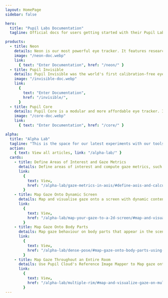 ```yaml
---
layout: HomePage
sidebar: false

hero:
  title: "Pupil Labs Documentation"
  tagline: Official docs for users getting started with their Pupil Labs eye tracking glasses and for developers working on eye tracking applications and integrations.

products:
  - title: Neon
    details: Neon is our most powerful eye tracker. It features research-grade gaze and pupil diameter estimation, industry-leading robustness in real-world applications, and a pleasant calibration-free user experience.
    image: "/neon-doc.webp"
    link:
      { text: "Enter Documentation", href: "/neon/" }
  - title: Pupil Invisible
    details: Pupil Invisible was the world's first calibration-free eye tracker and set new standards for robustness in real-world applications. It is now deprecated and replaced by Neon.
    image: "/invisible-doc.webp"
    link:
      {
        text: "Enter Documentation",
        href: "/invisible/",
      }
  - title: Pupil Core
    details: Pupil Core is a modular and more affordable eye tracker. It comes with open-source software and was the first eye tracker Pupil Labs created.
    image: "/core-doc.webp"
    link:
      { text: "Enter Documentation", href: "/core/" }

alpha:
  title: "Alpha Lab"
  tagline: "This is the space for our latest experiments with our tools. Alpha Lab is not a place for official product documentation. Everything you find here should be considered a work in progress, and may even be a bit rough around the edges."
  action:
    { text: View all articles, link: "/alpha-lab/" }
  cards:
    - title: Define Areas of Interest and Gaze Metrics
      details: Define areas of interest and compute gaze metrics, such as dwell time and time to first fixation, with data downloaded from Pupil Cloud's Reference Image Mapper.
      link:
        {
          text: View,
          href: "/alpha-lab/gaze-metrics-in-aois/#define-aois-and-calculate-gaze-metrics",
        }
    - title: Map Gaze Onto Dynamic Screen
      details: Map and visualise gaze onto a screen with dynamic content, e.g. a video, web browsing, or other, using Pupil Cloud's Reference Image Mapper and screen recording software.
      link:
        {
          text: View,
          href: "/alpha-lab/map-your-gaze-to-a-2d-screen/#map-and-visualise-gaze-onto-a-display-content-using-the-reference-image-mapper",
        }
    - title: Map Gaze Onto Body Parts
      details: Map gaze behaviour on body parts that appear in the scene video of Neon or Pupil Invisible eye tracking footage.
      link:
        {
          text: View,
          href: "/alpha-lab/dense-pose/#map-gaze-onto-body-parts-using-densepose",
        }
    - title: Map Gaze Throughout an Entire Room
      details: Use Pupil Cloud's Reference Image Mapper to Map gaze onto multiple areas of an entire room as participants freely navigate around it.
      link:
        {
          text: View,
          href: "/alpha-lab/multiple-rim/#map-and-visualize-gaze-on-multiple-reference-images-taken-from-the-same-environment",
        }
---
```

